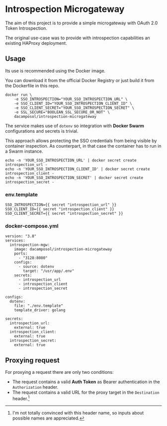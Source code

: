 # Introspection Microgateway

The aim of this project is to provide a simple microgateway with OAuth 2.0 Token Introspection.

The original use-case was to provide with introspection capabilities an existing HAProxy deployment.

## Usage

Its use is recommended using the Docker image.

You can download it from the official Docker Registry or just build it from the Dockerfile in this repo.

```
docker run \
    -e SSO_INTROSPECTION="YOUR_SSO_INTROSPECTION_URL" \
    -e SSO_CLIENT_ID="YOUR_SSO_INTROSPECTION_CLIENT_ID" \
    -e SSO_CLIENT_SECRET="YOUR_SSO_INTROSPECTION_SECRET" \
    -e SSL_SECURE="BOOLEAN_SSL_SECURE_OR_NOT" \
    dacamposol/introspection-microgateway
```

The service makes use of `dotenv` so integration with **Docker Swarm** configurations and secrets is trivial.

This approach allows protecting the SSO credentials from being visible by container inspection. As counterpart, in that case the container has to run in a Swarm instance.

```
echo -n 'YOUR_SSO_INTROSPECTION_URL' | docker secret create introspection_url -
echo -n 'YOUR_SSO_INTROSPECTION_CLIENT_ID' | docker secret create introspection_client -
echo -n 'YOUR_SSO_INTROSPECTION_SECRET' | docker secret create introspection_secret -
```

### env.template
```
SSO_INTROSPECTION={{ secret "introspection_url" }}
SSO_CLIENT_ID={{ secret "introspection_client" }}
SSO_CLIENT_SECRET={{ secret "introspection_secret" }}
```

### docker-compose.yml
```
version: "3.8"
services:
  introspection-mgw:
    image: dacamposol/introspection-microgateway
    ports:
      - "3128:8080"
    configs:
      - source: dotenv
        target: "/usr/app/.env"
    secrets:
      - introspection_url
      - introspection_client
      - introspection_secret

configs:
  dotenv:
    file: "./env.template"
    template_driver: golang

secrets:
  introspection_url:
    external: true
  introspection_client:
    external: true
  introspection_secret:
    external: true
```

## Proxying request

For proxying a request there are only two conditions:

- The request contains a valid **Auth Token** as Bearer authentication in the `Authorization` header.
- The request contains a valid URL for the proxy target in the `Destination` header.[^1] 

[^1]: I'm not totally convinced with this header name, so inputs about possible names are appreciated.